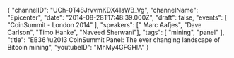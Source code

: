 {
    "channelID": "UCh-0T48JrvvmKDX41aWB_Vg",
    "channelName": "Epicenter",
    "date": "2014-08-28T17:48:39.000Z",
    "draft": false,
    "events": [
        "CoinSummit - London 2014"
    ],
    "speakers": [" Marc Aafjes", "Dave Carlson", "Timo Hanke", "Naveed Sherwani"],
    "tags": [
        "mining",
	"panel"
    ],
    "title": "EB36 \u2013 CoinSummit Panel: The ever changing landscape of Bitcoin mining",
    "youtubeID": "MhMy4GFGHlA"
}
